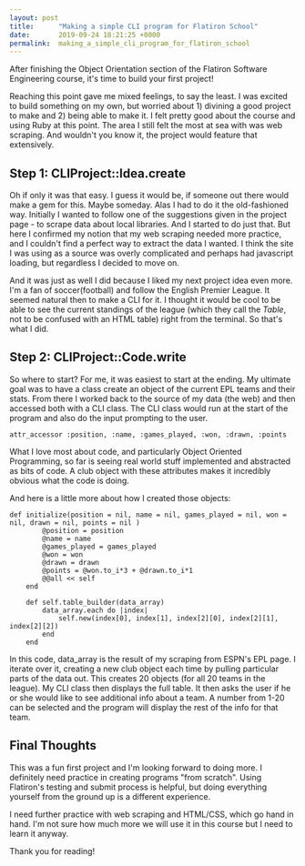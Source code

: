 ```yaml
---
layout: post
title:      "Making a simple CLI program for Flatiron School"
date:       2019-09-24 18:21:25 +0000
permalink:  making_a_simple_cli_program_for_flatiron_school
---
```



After finishing the Object Orientation section of the Flatiron Software Engineering course, it's time to build your first project!  

Reaching this point gave me mixed feelings, to say the least.  I was excited to build something on my own, but worried about 1) divining a good project to make and 2) being able to make it.  I felt pretty good about the course and using Ruby at this point.  The area I still felt the most at sea with was web scraping.  And wouldn't you know it, the project would feature that extensively.

## Step 1: CLIProject::Idea.create

Oh if only it was that easy.  I guess it would be, if someone out there would make a gem for this.  Maybe someday.  Alas I had to do it the old-fashioned way.  Initially I wanted to follow one of the suggestions given in the project page - to scrape data about local libraries.  And I started to do just that.  But here I confirmed my notion that my web scraping needed more practice, and I couldn't find a perfect way to extract the data I wanted.  I think the site I was using as a source was overly complicated and perhaps had javascript loading, but regardless I decided to move on.

And it was just as well I did because I liked my next project idea even more.  I'm a fan of soccer(football) and follow the English Premier League.  It seemed natural then to make a CLI for it.  I thought it would be cool to be able to see the current standings of the league (which they call the *Table*, not to be confused with an HTML table) right from the terminal.  So that's what I did. 


## Step 2: CLIProject::Code.write

So where to start?  For me, it was easiest to start at the ending.  My ultimate goal was to have a class create an object of the current EPL teams and their stats.  From there I worked back to the source of my data (the web) and then accessed both with a CLI class.  The CLI class would run at the start of the program and also do the input prompting to the user.

```
attr_accessor :position, :name, :games_played, :won, :drawn, :points
```
What I love most about code, and particularly Object Oriented Programming, so far is seeing real world stuff implemented and abstracted as bits of code.  A club object with these attributes makes it incredibly obvious what the code is doing.  

And here is a little more about how I created those objects:

```
def initialize(position = nil, name = nil, games_played = nil, won = nil, drawn = nil, points = nil )
        @position = position
        @name = name
        @games_played = games_played
        @won = won
        @drawn = drawn
        @points = @won.to_i*3 + @drawn.to_i*1
        @@all << self
    end

    def self.table_builder(data_array)
        data_array.each do |index|
            self.new(index[0], index[1], index[2][0], index[2][1], index[2][2])
        end
    end 
```
In this code, data_array is the result of my scraping from ESPN's EPL page.  I iterate over it, creating a new club object each time by pulling particular parts of the data out.  This creates 20 objects (for all 20 teams in the league).  My CLI class then displays the full table.  It then asks the user if he or she would like to see additional info about a team.  A number from 1-20 can be selected and the program will display the rest of the info for that team. 


## Final Thoughts

This was a fun first project and I'm looking forward to doing more.  I definitely need practice in creating programs "from scratch".  Using Flatiron's testing and submit process is helpful, but doing everything yourself from the ground up is a different experience.  

I need further practice with web scraping and HTML/CSS, which go hand in hand.  I'm not sure how much more we will use it in this course but I need to learn it anyway. 

Thank you for reading!

